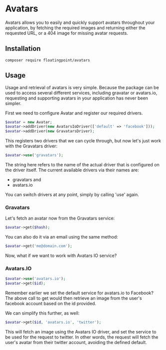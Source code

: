 # Avatars

Avatars allows you to easily and quickly support avatars throughout your application, by fetching
the required images and returning either the requested URL, or a 404 image for missing avatar requests. 

## Installation

    composer require floatingpoint/avatars

## Usage

Usage and retrieval of avatars is very simple. Because the package can be used to access several different
services, including gravatar or avatars.io, requesting and supporting avatars in your application has
never been simpler.

First we need to configure Avatar and register our required drivers.

```php
$avatar = new Avatar;
$avatar->addDriver(new AvatarsIoDriver(['default' => 'facebook']));
$avatar->addDriver(new GravatarsDriver);
 ```

This registers two drivers that we can cycle through, but now let's just work with the Gravatars driver:

```php
$avatar->use('gravatars');
```

The string here refers to the name of the actual driver that is configured on the driver itself. The current
available drivers via their names are:

* gravatars and
* avatars.io

You can switch drivers at any point, simply by calling 'use' again.

### Gravatars

Let's fetch an avatar now from the Gravatars service:

```php
$avatar->get($hash);
```

You can also do it via an email using the same method:

```php
$avatar->get('me@domain.com');
```

Now, what if we want to work with Avatars IO service?

### Avatars.IO

```php
$avatar->use('avatars.io');
$avatar->get($id);
```

Remember earlier we set the default service for avatars.io to Facebook? The above call to get would then 
retrieve an image from the user's facebook account based on the id provided.

We can simplify this further, as well:

```php
$avatar->get($id, 'avatars.io', 'twitter');
```

This will fetch an image using the Avatars IO driver, and set the service to be used for the request to twitter.
In other words, the request will fetch the user's avatar from their twitter account, avoiding the defined default.
